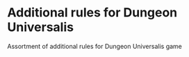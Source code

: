 # Additional rules for Dungeon Universalis
Assortment of additional rules for Dungeon Universalis game
